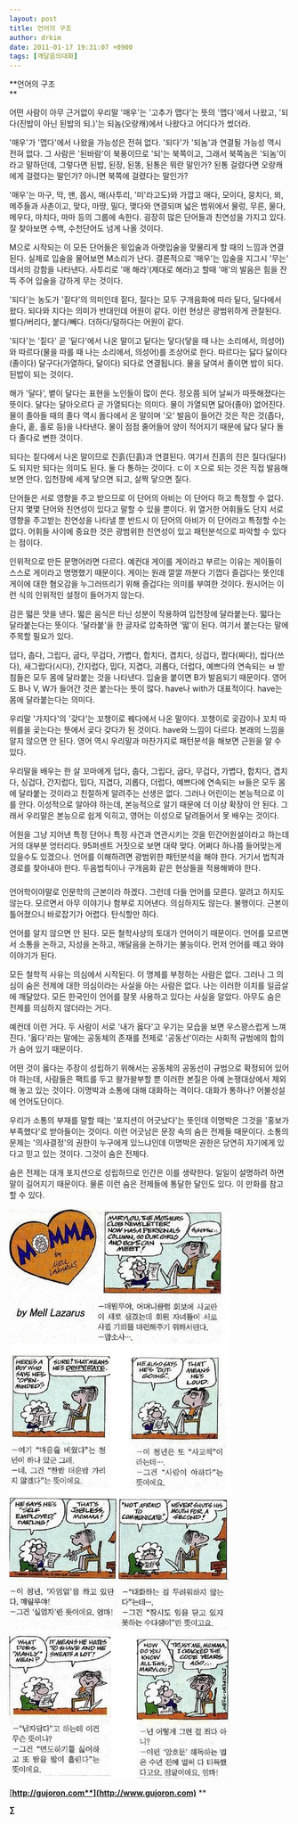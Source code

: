 ```yaml
---
layout: post
title: 언어의 구조
author: drkim
date: 2011-01-17 19:31:07 +0900
tags: [깨달음의대화]
---
```

**언어의 구조  
**





  어떤 사람이 아무 근거없이 우리말 '매우'는 '고추가 맵다'는 뜻의 '맵다'에서 나왔고, '되다(진밥이 아닌 된밥의 되.)'는 되놈(오랑캐)에서 나왔다고 어디다가 썼더라.






  '매우'가 '맵다'에서 나왔을 가능성은 전혀 없다. '되다'가 '되놈'과 연결될 가능성 역시 전혀 없다. 그 사람은 '된바람'이 북풍이므로 '되'는 북쪽이고, 그래서 북쪽놈은 '되놈'이라고 말하던데, 그렇다면 된밥, 된장, 된똥, 된통은 뭐란 말인가? 된통 걸렸다면 오랑캐에게 걸렸다는 말인가? 아니면 북쪽에 걸렸다는 말인가?






  '매우'는 마구, 막, 맨, 몹시, 매(사투리, '미'라고도)와 가깝고 매다, 모이다, 뭉치다, 뫼, 메주들과 사촌이고, 맞다, 마땅, 밀다, 맺다와 연결되며 넓은 범위에서 물렁, 무른, 물다, 메우다, 마치다, 마마 등의 그룹에 속한다. 굉장히 많은 단어들과 친연성을 가지고 있다. 잘 찾아보면 수백, 수천단어도 넘게 나올 것이다.






  M으로 시작되는 이 모든 단어들은 윗입술과 아랫입술을 맞물리게 할 때의 느낌과 연결된다. 실제로 입술을 물어보면 M소리가 난다. 결론적으로 '매우'는 입술을 지그시 '무는' 데서의 강함을 나타낸다. 사투리로 '매 해라'(제대로 해라)고 할때 '매'의 발음은 힘을 잔뜩 주어 입술을 강하게 무는 것이다.






  '되다'는 농도가 '짙다'의 의미인데 짙다, 질다는 모두 구개음화에 따라 딭다, 딜다에서 왔다. 되다와 지다는 의미가 반대인데 어원이 같다. 이런 현상은 광범위하게 관찰된다. 벌다/버리다, 붙다/빼다. 더하다/덜하다는 어원이 같다.






  '되다'는 '짙다' 곧 '딭다'에서 나온 말이고 딭다는 닿다(닿을 때 나는 소리에서, 의성어)와 따르다(물을 따를 때 나는 소리에서, 의성어)를 조상어로 한다. 따르다는 닳다 닳이다(졸이다) 달구다(가열하다, 달이다) 되다로 연결됩니다. 물을 달여서 졸이면 밥이 되다. 된밥이 되는 것이다.






  해가 '달다', 볕이 달다는 표현을 노인들이 많이 쓴다. 정오쯤 되어 날씨가 따뜻해졌다는 뜻이다. 달다는 달아오르다 곧 가열되다는 의미다. 물이 가열되면 닳아(졸아) 없어진다. 물이 졸아들 때의 졸다 역시 돓다에서 온 말이며 '오' 발음이 들어간 것은 작은 것(좁다, 솔다, 홑, 홀로 등)을 나타낸다. 물이 점점 줄어들어 양이 적어지기 때문에 닳다 달다 돌다 졸다로 변한 것이다.






  되다는 짙다에서 나온 말이므로 진흙(딘흙)과 연결된다. 여기서 진흙의 진은 질다(딜다)도 되지만 되다는 의미도 된다. 둘 다 통하는 것이다. ㄷ이 ㅈ으로 되는 것은 직접 발음해 보면 안다. 입천장에 세게 닿으면 되고, 살짝 닿으면 질다.






  단어들은 서로 영향을 주고 받으므로 이 단어의 아비는 이 단어다 하고 특정할 수 없다. 단지 몇몇 단어와 친연성이 있다고 말할 수 있을 뿐이다. 위 열거한 어휘들도 단지 서로 영향을 주고받는 친연성을 나타낼 뿐 반드시 이 단어의 아비가 이 단어라고 특정할 수는 없다. 어휘들 사이에 중요한 것은 광범위한 친연성이 있고 패턴분석으로 파악할 수 있다는 점이다.






  인위적으로 만든 문명어라면 다르다. 예컨대 게이를 게이라고 부르는 이유는 게이들이 스스로 게이라고 명명했기 때문이다. 게이는 원래 깔깔 까분다 기껍다 즐겁다는 뜻인데 게이에 대한 혐오감을 누그러뜨리기 위해 즐겁다는 의미를 부여한 것이다. 원시어는 이런 식의 인위적인 설정이 들어가지 않는다.






  감은 떫은 맛을 낸다. 떫은 음식은 타닌 성분이 작용하여 입천장에 달라붙는다. 떫다는 달라붙는다는 뜻이다. '달라붙'을 한 글자로 압축하면 '떫'이 된다. 여기서 붙는다는 말에 주목할 필요가 있다.






  덥다, 춥다, 그립다, 굽다, 무겁다, 가볍다, 합치다, 겹치다, 싱겁다, 짭다(짜다), 씹다(쓰다), 새그랍다(시다), 간지럽다, 밉다, 지겹다, 괴롭다, 더럽다, 예쁘다의 연속되는 ㅂ 받침들은 모두 몸에 달라붙는 것을 나타낸다. 입술을 붙이면 B가 발음되기 때문이다. 영어도 B나 V, W가 들어간 것은 붙는다는 뜻이 많다. have나 with가 대표적이다. have는 몸에 달라붙는다는 의미다.






  우리말 '가지다'의 '갖다'는 꼬챙이로 꿰다에서 나온 말이다. 꼬챙이로 곶감이나 꼬치 따위를을 곶는다는 뜻에서 곶다 갖다가 된 것이다. have와 느낌이 다르다. 본래의 느낌을 알지 않으면 안 된다. 영어 역시 우리말과 마찬가지로 패턴분석을 해보면 근원을 알 수 있다.






  우리말을 배우는 한 살 꼬마에게 덥다, 춥다, 그립다, 굽다, 무겁다, 가볍다, 합치다, 겹치다, 싱겁다, 간지럽다, 밉다, 지겹다, 괴롭다, 더럽다, 예쁘다에 연속되는 ㅂ들은 모두 몸에 달라붙는 것이라고 친절하게 알려주는 선생은 없다. 그러나 어린이는 본능적으로 이를 안다. 이성적으로 알아야 하는데, 본능적으로 알기 때문에 더 이상 확장이 안 된다. 그래서 우리말은 본능으로 쉽게 익히고, 영어는 이성으로 달려들어서 못 배우는 것이다.






  어원을 그냥 지어낸 특정 단어나 특정 사건과 연관시키는 것을 민간어원설이라고 하는데 거의 대부분 엉터리다. 95퍼센트 거짓으로 보면 대략 맞다. 어쩌다 하나쯤 들어맞는게 있을수도 있겠으나. 언어를 이해하려면 광범위한 패턴분석을 해야 한다. 거기서 법칙과 경로를 찾아내야 한다. 두음법칙이나 구개음화 같은 현상들을 적용해봐야 한다.






  ###






  언어학이야말로 인문학의 근본이라 하겠다. 그런데 다들 언어를 모른다. 알려고 하지도 않는다. 모르면서 아무 이야기나 함부로 지어낸다. 의심하지도 않는다. 불행이다. 근본이 틀어졌으니 바로잡기가 어렵다. 탄식할만 하다.






  언어를 알지 않으면 안 된다. 모든 철학사상의 토대가 언어이기 때문이다. 언어를 모르면서 소통을 논하고, 지성을 논하고, 깨달음을 논하기는 불능이다. 먼저 언어를 떼고 와야 이야기가 된다.






  모든 철학적 사유는 의심에서 시작된다. 이 명제를 부정하는 사람은 없다. 그러나 그 의심이 숨은 전제에 대한 의심이라는 사실을 아는 사람은 없다. 나는 이러한 이치를 일곱살에 깨달았다. 모든 한국인이 언어를 잘못 사용하고 있다는 사실을 알았다. 아무도 숨은 전제를 의심하지 않더라는 거다.






  예컨데 이런 거다. 두 사람이 서로 '내가 옳다'고 우기는 모습을 보면 우스꽝스럽게 느껴진다. '옳다'라는 말에는 공동체의 존재를 전제로 '공동선'이라는 사회적 규범에의 합의가 숨어 있기 때문이다.






  어떤 것이 옳다는 주장이 성립하기 위해서는 공동체의 공동선이 규범으로 확정되어 있어야 하는데, 사람들은 팩트를 두고 왈가왈부할 뿐 이러한 본질은 아예 논쟁대상에서 제외해 놓고 있는 것이다. 이명박과 소통에 대해 대화하는 격이다. 대화가 통하나? 어불성설에 언어도단이다.






  우리가 소통의 부재를 말할 때는 '포지션이 어긋났다'는 뜻인데 이명박은 그것을 '홍보가 부족했다'로 받아들이는 것이다. 이런 어긋남은 문장 속의 숨은 전제들 때문이다. 소통의 문제는 '의사결정'의 권한이 누구에게 있느냐인데 이명박은 권한은 당연히 자기에게 있다고 믿고 있는 것이다. 그것이 숨은 전제다.






  숨은 전제는 대개 포지션으로 성립하므로 인간은 이를 생략한다. 일일이 설명하려 하면 말이 길어지기 때문이다. 물론 이런 숨은 전제들에 통달한 달인도 있다. 이 만화를 참고할 수 있다.






  ![](/files/attach/images/198/127/140/12_0.jpg)






  




[**http://gujoron.com**](http://www.gujoron.com)** 
**

**∑**
